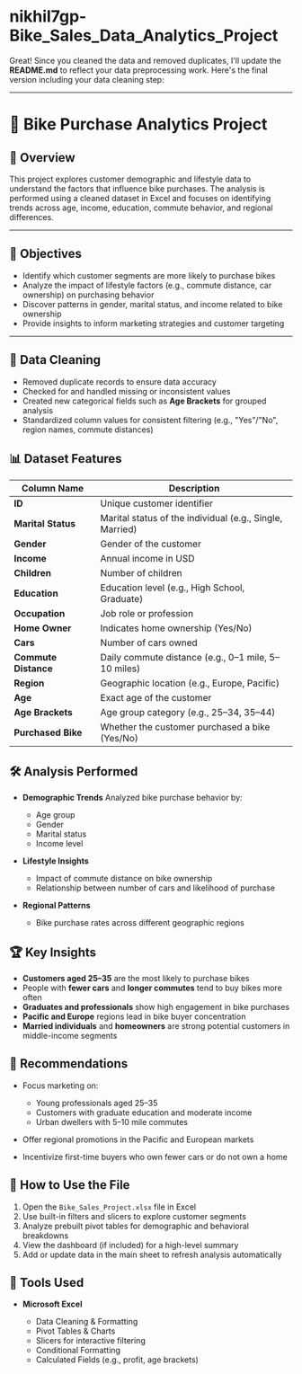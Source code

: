 # nikhil7gp-Bike_Sales_Data_Analytics_Project
Great! Since you cleaned the data and removed duplicates, I'll update the **README.md** to reflect your data preprocessing work. Here's the final version including your data cleaning step:

---

# 🚴 Bike Purchase Analytics Project

## 📁 Overview

This project explores customer demographic and lifestyle data to understand the factors that influence bike purchases. The analysis is performed using a cleaned dataset in Excel and focuses on identifying trends across age, income, education, commute behavior, and regional differences.

---

## 🧠 Objectives

* Identify which customer segments are more likely to purchase bikes
* Analyze the impact of lifestyle factors (e.g., commute distance, car ownership) on purchasing behavior
* Discover patterns in gender, marital status, and income related to bike ownership
* Provide insights to inform marketing strategies and customer targeting

---

## 🧹 Data Cleaning

* Removed duplicate records to ensure data accuracy
* Checked for and handled missing or inconsistent values
* Created new categorical fields such as **Age Brackets** for grouped analysis
* Standardized column values for consistent filtering (e.g., "Yes"/"No", region names, commute distances)



## 📊 Dataset Features

| Column Name          | Description                                              |
| -------------------- | -------------------------------------------------------- |
| **ID**               | Unique customer identifier                               |
| **Marital Status**   | Marital status of the individual (e.g., Single, Married) |
| **Gender**           | Gender of the customer                                   |
| **Income**           | Annual income in USD                                     |
| **Children**         | Number of children                                       |
| **Education**        | Education level (e.g., High School, Graduate)            |
| **Occupation**       | Job role or profession                                   |
| **Home Owner**       | Indicates home ownership (Yes/No)                        |
| **Cars**             | Number of cars owned                                     |
| **Commute Distance** | Daily commute distance (e.g., 0–1 mile, 5–10 miles)      |
| **Region**           | Geographic location (e.g., Europe, Pacific)              |
| **Age**              | Exact age of the customer                                |
| **Age Brackets**     | Age group category (e.g., 25–34, 35–44)                  |
| **Purchased Bike**   | Whether the customer purchased a bike (Yes/No)           |


## 🛠️ Analysis Performed

* **Demographic Trends**
  Analyzed bike purchase behavior by:

  * Age group
  * Gender
  * Marital status
  * Income level
* **Lifestyle Insights**

  * Impact of commute distance on bike ownership
  * Relationship between number of cars and likelihood of purchase
* **Regional Patterns**

  * Bike purchase rates across different geographic regions



## 🏆 Key Insights

* **Customers aged 25–35** are the most likely to purchase bikes
* People with **fewer cars** and **longer commutes** tend to buy bikes more often
* **Graduates and professionals** show high engagement in bike purchases
* **Pacific and Europe** regions lead in bike buyer concentration
* **Married individuals** and **homeowners** are strong potential customers in middle-income segments



## 🎯 Recommendations

* Focus marketing on:

  * Young professionals aged 25–35
  * Customers with graduate education and moderate income
  * Urban dwellers with 5–10 mile commutes
* Offer regional promotions in the Pacific and European markets
* Incentivize first-time buyers who own fewer cars or do not own a home



## 📂 How to Use the File

1. Open the `Bike_Sales_Project.xlsx` file in Excel
2. Use built-in filters and slicers to explore customer segments
3. Analyze prebuilt pivot tables for demographic and behavioral breakdowns
4. View the dashboard (if included) for a high-level summary
5. Add or update data in the main sheet to refresh analysis automatically



## 🧰 Tools Used

* **Microsoft Excel**

  * Data Cleaning & Formatting
  * Pivot Tables & Charts
  * Slicers for interactive filtering
  * Conditional Formatting
  * Calculated Fields (e.g., profit, age brackets)


